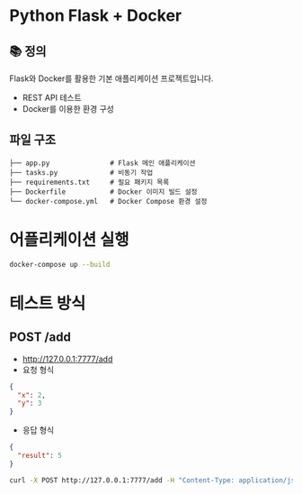# Python Flask + Docker

## 📚 정의
Flask와 Docker를 활용한 기본 애플리케이션 프로젝트입니다.

- REST API 테스트
- Docker를 이용한 환경 구성


## 파일 구조
```
├── app.py               # Flask 메인 애플리케이션
├── tasks.py             # 비동기 작업
├── requirements.txt     # 필요 패키지 목록
├── Dockerfile           # Docker 이미지 빌드 설정
└── docker-compose.yml   # Docker Compose 환경 설정
```

# 어플리케이션 실행
``` bash
docker-compose up --build
```

# 테스트 방식
## POST /add
- http://127.0.0.1:7777/add
- 요청 형식
``` json
{
  "x": 2,
  "y": 3
}
```
- 응답 형식
``` json
{
  "result": 5
}
```

``` bash
curl -X POST http://127.0.0.1:7777/add -H "Content-Type: application/json" -d '{"x": 2, "y": 3}'
```
